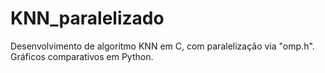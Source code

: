 # KNN_paralelizado
Desenvolvimento de algoritmo KNN em C, com paralelização via "omp.h". Gráficos comparativos em Python.
